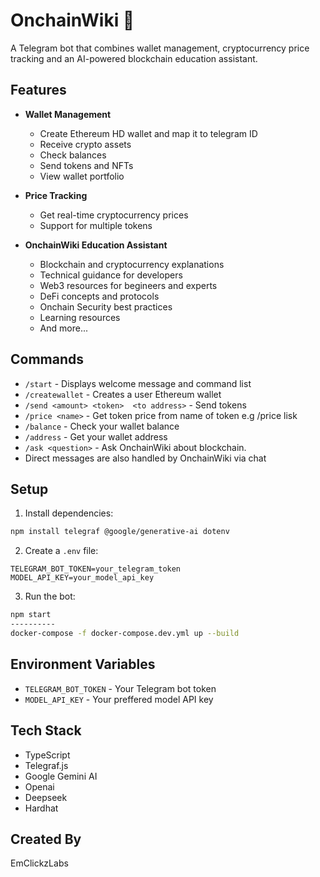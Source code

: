 # OnchainWiki 🤖

A Telegram bot that combines wallet management, cryptocurrency price tracking and an AI-powered blockchain education assistant.

## Features

- **Wallet Management**
  - Create Ethereum HD wallet and map it to telegram ID
  - Receive crypto assets
  - Check balances
  - Send tokens and NFTs
  - View wallet portfolio

- **Price Tracking**
  - Get real-time cryptocurrency prices
  - Support for multiple tokens

- **OnchainWiki Education Assistant**
  - Blockchain and cryptocurrency explanations
  - Technical guidance for developers
  - Web3 resources for begineers and experts
  - DeFi concepts and protocols
  - Onchain Security best practices
  - Learning resources
  - And more...

## Commands

- `/start` - Displays welcome message and command list
- `/createwallet` - Creates a user Ethereum wallet
- `/send <amount> <token>  <to address>` - Send tokens
- `/price <name>` - Get token price from name of token e.g /price lisk
- `/balance` - Check your wallet balance
- `/address` - Get your wallet address
- `/ask <question>` - Ask OnchainWiki about blockchain.
- Direct messages are also handled by OnchainWiki via chat

## Setup

1. Install dependencies:
```bash
npm install telegraf @google/generative-ai dotenv
```

2. Create a `.env` file:
```
TELEGRAM_BOT_TOKEN=your_telegram_token
MODEL_API_KEY=your_model_api_key
```

3. Run the bot:
```bash
npm start
----------
docker-compose -f docker-compose.dev.yml up --build
```

## Environment Variables

- `TELEGRAM_BOT_TOKEN` - Your Telegram bot token
- `MODEL_API_KEY` - Your preffered model API key

## Tech Stack

- TypeScript
- Telegraf.js
- Google Gemini AI
- Openai
- Deepseek
- Hardhat


## Created By

EmClickzLabs
